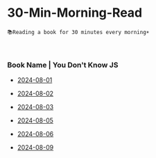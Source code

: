# 30-Min-Morning-Read

```
📚Reading a book for 30 minutes every morning☀️
```

<br />

### Book Name | You Don't Know JS

- [2024-08-01](https://github.com/mireyhgnay/30-Min-Morning-Read/blob/main/You%20Don't%20Know%20JS/2024-08-01.md)

- [2024-08-02](https://github.com/mireyhgnay/30-Min-Morning-Read/blob/main/You%20Don't%20Know%20JS/2024-08-02.md)

- [2024-08-03](https://github.com/mireyhgnay/30-Min-Morning-Read/blob/main/You%20Don't%20Know%20JS/2024-08-03.md)

- [2024-08-05](https://github.com/mireyhgnay/30-Min-Morning-Read/blob/main/You%20Don't%20Know%20JS/2024-08-05.md)

- [2024-08-06](https://github.com/mireyhgnay/30-Min-Morning-Read/blob/main/You%20Don't%20Know%20JS/2024-08-06.md)

- [2024-08-09](https://github.com/mireyhgnay/30-Min-Morning-Read/blob/main/You%20Don't%20Know%20JS/2024-08-09.md)